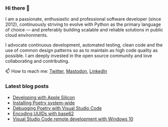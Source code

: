### Hi there 👋

I am a passionate, enthusiastic and professional software developer (since 2012), continuously striving to evolve with Python as the primary language of choice — and preferably building scalable and reliable solutions in public cloud environments. 

I advocate continuous development, automated testing, clean code and the use of common design patterns so as to maintain as high code quality as possible. I am deeply invested in the open source community and love collaborating and contributing.

📫 How to reach me: [Twitter](https://twitter.com/fredrikaverpil), [Mastodon](https://fosstodon.org/@fredrikaverpil), [LinkedIn](https://www.linkedin.com/in/fredrik/)


<!--
- 🔭 I’m currently working on ...
- 🌱 I’m currently learning ...
- 👯 I’m looking to collaborate on ...
- 🤔 I’m looking for help with ...
- 💬 Ask me about ...
- 📫 How to reach me: ...
- 😄 Pronouns: ...
- ⚡ Fun fact: ...
-->

### Latest blog posts

<!-- BLOG-POST-LIST:START -->
- [Developing with Apple Silicon](https://fredrikaverpil.github.io/posts/2021-12-17-developing-with-apple-silicon-page/)
- [Installing Poetry system-wide](https://fredrikaverpil.github.io/posts/2021-11-13-installing-poetry-globally/)
- [Debugging Poetry with Visual Studio Code](https://fredrikaverpil.github.io/posts/2021-04-17-debugging-poetry/)
- [Encoding UUIDs with base62](https://fredrikaverpil.github.io/posts/2021-01-08-encoding-uuids-with-base62/)
- [Visual Studio Code remote development with Windows 10](https://fredrikaverpil.github.io/posts/2019-05-27-vscode-remote-dev-with-windows10/)
<!-- BLOG-POST-LIST:END -->
